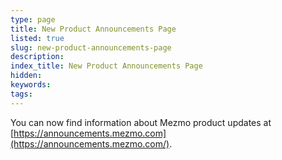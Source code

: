 ```yaml
---
type: page
title: New Product Announcements Page
listed: true
slug: new-product-announcements-page
description: 
index_title: New Product Announcements Page
hidden: 
keywords: 
tags: 
---
```


You can now find information about Mezmo product updates at[ ](https:announcements.mezmo.com)[https://announcements.mezmo.com](https://announcements.mezmo.com/).